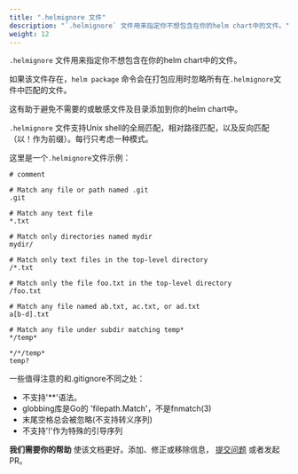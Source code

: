 ```yaml
---
title: ".helmignore 文件"
description: "`.helmignore` 文件用来指定你不想包含在你的helm chart中的文件。"
weight: 12
---
```


`.helmignore` 文件用来指定你不想包含在你的helm chart中的文件。

如果该文件存在，`helm package` 命令会在打包应用时忽略所有在`.helmignore`文件中匹配的文件。

这有助于避免不需要的或敏感文件及目录添加到你的helm chart中。

`.helmignore` 文件支持Unix shell的全局匹配，相对路径匹配，以及反向匹配（以！作为前缀）。每行只考虑一种模式。

这里是一个`.helmignore`文件示例：

```shell
# comment

# Match any file or path named .git
.git

# Match any text file
*.txt

# Match only directories named mydir
mydir/

# Match only text files in the top-level directory
/*.txt

# Match only the file foo.txt in the top-level directory
/foo.txt

# Match any file named ab.txt, ac.txt, or ad.txt
a[b-d].txt

# Match any file under subdir matching temp*
*/temp*

*/*/temp*
temp?
```

一些值得注意的和.gitignore不同之处：

- 不支持'**'语法。
- globbing库是Go的 'filepath.Match'，不是fnmatch(3)
- 末尾空格总会被忽略(不支持转义序列)
- 不支持'\!'作为特殊的引导序列

**我们需要你的帮助** 使该文档更好。添加、修正或移除信息， [提交问题](https://github.com/helm/helm-www/issues) 或者发起PR。
